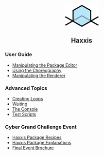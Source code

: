 <div style="margin-top:16px; text-align: center;"><a href="#index.md"><img src="WikiImages/haxxislogo.png" /></a></div>
<h2 style="text-align: center;">Haxxis</h2>

### User Guide
- [Manipulating the Package Editor](#Basics/Manipulating%20the%20Package%20Editor.md)
- [Using the Choreography](#Basics/Using%20the%20Choreography.md)
- [Manipulating the Renderer](#Basics/Manipulating%20the%20Renderer.md)

### Advanced Topics
- [Creating Loops](#Advanced/Creating%20Loops.md)
- [Waiting](#Advanced/Waiting.md)
- [The Console](#Advanced/The%20Console.md)
- [Test Scripts](#Advanced/Test%20Scripts.md)

### Cyber Grand Challenge Event

- [Haxxis Package Recipes](Haxxis%20Package%20Recipes.pdf)
- [Haxxis Package Explanations](voidALPHA_CGC_Visualization101.pdf)
- [Final Event Brochure](CGC_CFE_Brochure.pdf)
